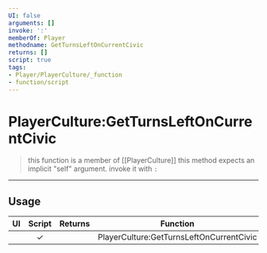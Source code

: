 ```yaml
---
UI: false
arguments: []
invoke: ':'
memberOf: Player
methodname: GetTurnsLeftOnCurrentCivic
returns: []
script: true
tags:
- Player/PlayerCulture/_function
- function/script
---
```

# PlayerCulture:GetTurnsLeftOnCurrentCivic
> this function is a member of [[PlayerCulture]]
> this method expects an implicit "self" argument. invoke it with `:`
-----
## Usage
|  UI | Script | Returns | Function | Arguments |
|:---:|:------:|-------:|:--------:|:---------|
| |✓||PlayerCulture:GetTurnsLeftOnCurrentCivic||

